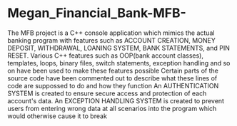 # Megan_Financial_Bank-MFB-
The MFB project is a C++ console application which mimics the actual banking program with features such as ACCOUNT CREATION, MONEY DEPOSIT, WITHDRAWAL, LOANING SYSTEM, BANK STATEMENTS, and PIN RESET.
Various C++ features such as OOP(bank account classes), templates, loops, binary files, switch statements, exception handling and so on have been used to make these features possible
Certain parts of the source code have been commented out to describe what these lines of code are suppossed to do and how they function
An AUTHENTICATION SYSTEM is created to ensure secure access and protection of each account's data.
An EXCEPTION HANDLING SYSTEM is created to prevent users from entering wrong data at all scenarios into the program which would otherwise cause it to break

